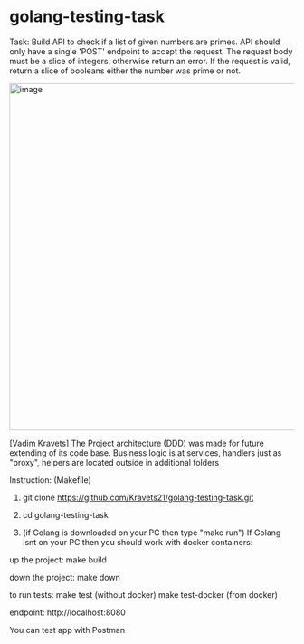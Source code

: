 # golang-testing-task

Task:
Build API to check if a list of given numbers are primes. API should only have a single
'POST' endpoint to accept the request.
The request body must be a slice of integers, otherwise return an error.
If the request is valid, return a slice of booleans either the number was prime or not.


<img width="613" alt="image" src="https://user-images.githubusercontent.com/61024343/214285372-dc87604b-7ee0-46ee-b2e3-36d6cb43808c.png">


[Vadim Kravets]
The Project architecture (DDD) was made for future extending of its code base. 
Business logic is at services, handlers just as "proxy", helpers are located outside in additional folders

Instruction:
(Makefile)

1. git clone https://github.com/Kravets21/golang-testing-task.git
2. cd golang-testing-task

3. (if Golang is downloaded on your PC then type "make run")
If Golang isnt on your PC then you should work with docker containers:

up the project:
make build

down the project:
make down

to run tests:
make test (without docker)
make test-docker (from docker)

endpoint: http://localhost:8080

You can test app with Postman

